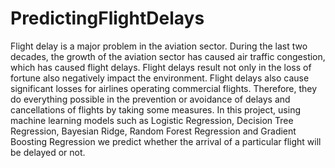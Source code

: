 # PredictingFlightDelays

Flight delay is a major problem in the aviation sector. 
During the last two decades, the growth of the aviation sector has caused air traffic congestion, which has caused flight delays. 
Flight delays result not only in the loss of fortune also negatively impact the environment. 
Flight delays also cause significant losses for airlines operating commercial flights. 
Therefore, they do everything possible in the prevention or avoidance of delays and cancellations of flights by taking some measures.
In this project, using machine learning models such as Logistic Regression, Decision Tree Regression, Bayesian Ridge, Random Forest Regression and Gradient Boosting Regression we predict whether the arrival of a particular flight will be delayed or not.
